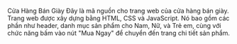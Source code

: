 Cửa Hàng Bán Giày
Đây là mã nguồn cho trang web của cửa hàng bán giày. Trang web được xây dựng bằng HTML, CSS và JavaScript. Nó bao gồm các phần như header, danh mục sản phẩm cho Nam, Nữ, và Trẻ em, cùng với chức năng bấm vào nút "Mua Ngay" để chuyển đến trang chi tiết sản phẩm.
